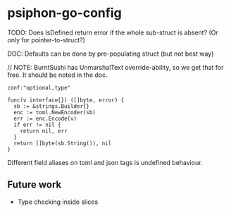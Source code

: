 # psiphon-go-config

TODO: Does IsDefined return error if the whole sub-struct is absent? (Or only for pointer-to-struct?)

DOC: Defaults can be done by pre-populating struct (but not best way)

// NOTE: BurntSushi has UnmarshalText override-ability, so we get that for free. It should be noted in the doc.

`conf:"optional,type"`

```
func(v interface{}) ([]byte, error) {
  sb := &strings.Builder{}
  enc := toml.NewEncoder(sb)
  err := enc.Encode(v)
  if err != nil {
    return nil, err
  }
  return []byte(sb.String()), nil
}
```

Different field aliases on toml and json tags is undefined behaviour.

## Future work

* Type checking inside slices
